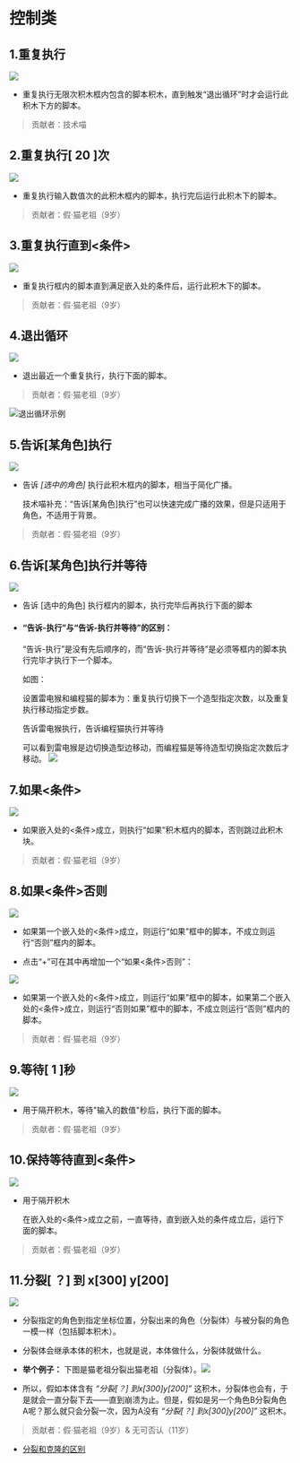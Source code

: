 # 控制类
## 1.重复执行

![](./assets/重复执行.png)

* 重复执行无限次积木框内包含的脚本积木，直到触发“退出循环”时才会运行此积木下方的脚本。

> 贡献者：技术喵

## 2.重复执行[ 20 ]次

![](./assets/重复执行20次.png)

* 重复执行输入数值次的此积木框内的脚本，执行完后运行此积木下的脚本。

> 贡献者：假·猫老祖（9岁）

## 3.重复执行直到&lt;条件&gt;

![](./assets/重复执行直到.png)

* 重复执行框内的脚本直到满足嵌入处的条件后，运行此积木下的脚本。

> 贡献者：假·猫老祖（9岁）

## 4.退出循环

![](./assets/退出循环.png)

* 退出最近一个重复执行，执行下面的脚本。

> 贡献者：假·猫老祖（9岁）

![退出循环示例](./assets/退出循环示例.png)

## 5.告诉\[某角色\]执行

![](./assets/告诉编程猫划船执行.png)

* 告诉 *[选中的角色]* 执行此积木框内的脚本，相当于简化广播。

  技术喵补充：“告诉[某角色]执行”也可以快速完成广播的效果，但是只适用于角色，不适用于背景。

> 贡献者：假·猫老祖（9岁）

## 6.告诉\[某角色\]执行并等待
![](./assets/告诉并执行.png)
* 告诉 [选中的角色] 执行框内的脚本，执行完毕后再执行下面的脚本

* #### “告诉-执行”与“告诉-执行并等待”的区别：

   “告诉-执行”是没有先后顺序的，而“告诉-执行并等待”是必须等框内的脚本执行完毕才执行下一个脚本。

   如图：
   
   设置雷电猴和编程猫的脚本为：重复执行切换下一个造型指定次数，以及重复执行移动指定步数。
   
   告诉雷电猴执行，告诉编程猫执行并等待
   
   可以看到雷电猴是边切换造型边移动，而编程猫是等待造型切换指定次数后才移动。
   ![](./assets/对比.gif)

## 7.如果&lt;条件&gt;

![](./assets/如果.png)

* 如果嵌入处的&lt;条件&gt;成立，则执行“如果”积木框内的脚本，否则跳过此积木块。

> 贡献者：假·猫老祖（9岁）

## 8.如果&lt;条件&gt;否则

![](./assets/如果-否则.png)

* 如果第一个嵌入处的&lt;条件&gt;成立，则运行“如果”框中的脚本，不成立则运行“否则”框内的脚本。

* 点击“+”可在其中再增加一个“如果&lt;条件&gt;否则”：

![](./assets/QQ截图20170414130356_副本.png)

* 如果第一个嵌入处的&lt;条件&gt;成立，则运行“如果”框中的脚本，如果第二个嵌入处的&lt;条件&gt;成立，则运行“否则如果”框中的脚本，不成立则运行“否则”框内的脚本。

> 贡献者：假·猫老祖（9岁）

## 9.等待[ 1 ]秒

![](./assets/等待1秒.png)

* 用于隔开积木，等待"输入的数值"秒后，执行下面的脚本。

> 贡献者：假·猫老祖（9岁）

## 10.保持等待直到&lt;条件&gt;

![](./assets/保持等待直到.png)

* 用于隔开积木

  在嵌入处的&lt;条件&gt;成立之前，一直等待，直到嵌入处的条件成立后，运行下面的脚本。

> 贡献者：假·猫老祖（9岁）

## 11.分裂\[ ？\] 到 x\[300\] y\[200\]

![](./assets/分裂.png)

* 分裂指定的角色到指定坐标位置，分裂出来的角色（分裂体）与被分裂的角色一模一样（包括脚本积木）。

* 分裂体会继承本体的积木，也就是说，本体做什么，分裂体就做什么。

* **举个例子：** 下图是猫老祖分裂出猫老祖（分裂体）。![](./assets/分裂.gif)

* 所以，假如本体含有 _“分裂\[？\] 到x\[300\]y\[200\]”_ 这积木，分裂体也会有，于是就会一直分裂下去——直到崩溃为止。但是，假如是另一个角色B分裂角色A呢？那么就只会分裂一次，因为A没有 _“分裂\[？\] 到x\[300\]y\[200\]”_ 这积木。

> 贡献者：假·猫老祖（9岁）& 无可否认（11岁）



* [分裂和克隆的区别](./bian-cheng-xiao-ji-qiao/ke-long-yu-fen-lie.md)



